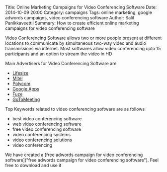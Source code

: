 Title: Online Marketing Campaigns for Video Conferencing Software
Date: 2014-10-09 20:00
Category: campaigns
Tags: online marketing, google adwords campaigns, video conferencing software
Author: Salil Panikkaveettil
Summary: How to create efficient online marketing campaigns for video conferencing software

Video Conferencing Software allows two or more people present at different locations to communicate by simultaneous two-way video and audio transmissions via internet. Most softwares allow video conferencing upto 15 participants and an option to stream the video in HD

Main Advertisers for Video Conferencing Software are 

- [Lifesize](http://www.lifesize.com/ "lifesize Video Conferencing Software")
- [Mitel](http://www.mitel.com/ "Mitel Video Conferencing Software")
- [Polycom](http://www.polycom.com/ "Polycom Video Conferencing Software")
- [Google Apps](http://www.google.com/work/apps/business/ "Google Apps Video Conferencing Software")
- [Fuze](https://www.fuze.com/ "Fuze Video Conferencing Software")
- [GoToMeeting](http://www.gotomeeting.com/online/collaboration/ "GoToMeeting Video Conferencing Software")

Top Keywords related to video conferencing software are as follows

- best video conferencing software
- web video conferencing software
- free video conferencing software
- video conferencing systems
- video conferencing solutions
- video conferencing

We have created a [free adwords campaign for video conferencing software]("free adwords campaign for video conferencing software"). Feel free to download and use it

